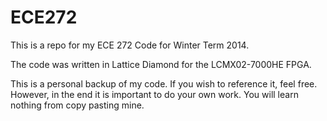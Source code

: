 ECE272
======

This is a repo for my ECE 272 Code for Winter Term 2014.

The code was written in Lattice Diamond for the LCMX02-7000HE FPGA.

This is a personal backup of my code. If you wish to reference it, feel free. However, in the end it is important to do your own work. You will learn nothing from copy pasting mine.
